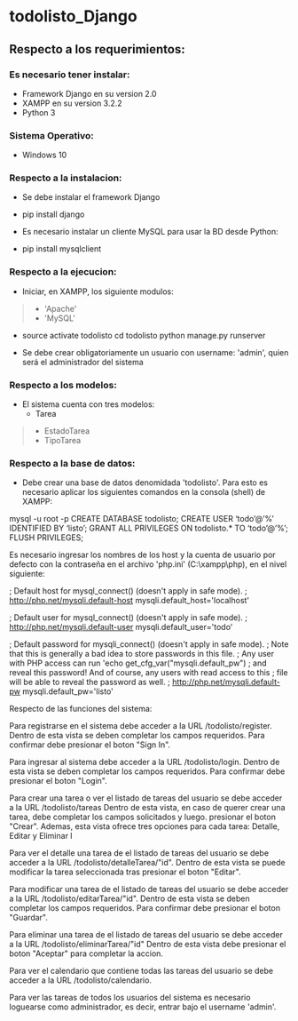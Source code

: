 # todolisto_Django
## Respecto a los requerimientos:

### Es necesario tener instalar:

* Framework Django en su version 2.0
* XAMPP en su version 3.2.2
* Python 3
### Sistema Operativo:

* Windows 10
### Respecto a la instalacion:

* Se debe instalar el framework Django

* pip install django

* Es necesario instalar un cliente MySQL para usar la BD desde Python:

* pip install mysqlclient

### Respecto a la ejecucion:

* Iniciar, en XAMPP, los siguiente modulos:

> * 'Apache'
> * 'MySQL'

* source activate todolisto cd todolisto python manage.py runserver

* Se debe crear obligatoriamente un usuario con username: 'admin', quien será el administrador del sistema


### Respecto a los modelos:

* El sistema cuenta con tres modelos:
    * Tarea
> * EstadoTarea
> * TipoTarea

### Respecto a la base de datos:

* Debe crear una base de datos denomidada 'todolisto'. Para esto es necesario aplicar los siguientes comandos en la consola (shell) de XAMPP:

mysql -u root -p CREATE DATABASE todolisto; CREATE USER ‘todo’@’%’ IDENTIFIED BY ‘listo’; GRANT ALL PRIVILEGES ON todolisto.* TO ‘todo’@’%’; FLUSH PRIVILEGES;

Es necesario ingresar los nombres de los host y la cuenta de usuario por defecto con la contraseña en el archivo 'php.ini' (C:\xampp\php), en el nivel siguiente:

; Default host for mysql_connect() (doesn't apply in safe mode). ; http://php.net/mysqli.default-host mysqli.default_host='localhost'

; Default user for mysql_connect() (doesn't apply in safe mode). ; http://php.net/mysqli.default-user mysqli.default_user='todo'

; Default password for mysqli_connect() (doesn't apply in safe mode). ; Note that this is generally a bad idea to store passwords in this file. ; Any user with PHP access can run 'echo get_cfg_var("mysqli.default_pw") ; and reveal this password! And of course, any users with read access to this ; file will be able to reveal the password as well. ; http://php.net/mysqli.default-pw mysqli.default_pw='listo'

Respecto de las funciones del sistema:

Para registrarse en el sistema debe acceder a la URL /todolisto/register. Dentro de esta vista se deben completar los campos requeridos. Para confirmar debe presionar el boton "Sign In".

Para ingresar al sistema debe acceder a la URL /todolisto/login. Dentro de esta vista se deben completar los campos requeridos. Para confirmar debe presionar el boton "Login".

Para crear una tarea o ver el listado de tareas del usuario se debe acceder a la URL /todolisto/tareas Dentro de esta vista, en caso de querer crear una tarea, debe completar los campos solicitados y luego. presionar el boton "Crear". Ademas, esta vista ofrece tres opciones para cada tarea: Detalle, Editar y Eliminar l

Para ver el detalle una tarea de el listado de tareas del usuario se debe acceder a la URL /todolisto/detalleTarea/"id". Dentro de esta vista se puede modificar la tarea seleccionada tras presionar el boton "Editar".

Para modificar una tarea de el listado de tareas del usuario se debe acceder a la URL /todolisto/editarTarea/"id". Dentro de esta vista se deben completar los campos requeridos. Para confirmar debe presionar el boton "Guardar".

Para eliminar una tarea de el listado de tareas del usuario se debe acceder a la URL /todolisto/eliminarTarea/"id" Dentro de esta vista debe presionar el boton "Aceptar" para completar la accion.

Para ver el calendario que contiene todas las tareas del usuario se debe acceder a la URL /todolisto/calendario.

Para ver las tareas de todos los usuarios del sistema es necesario loguearse como administrador, es decir, entrar bajo el username 'admin'.
